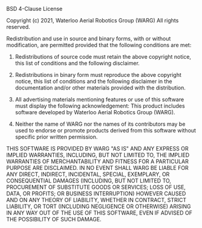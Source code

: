 BSD 4-Clause License

Copyright (c) 2021, Waterloo Aerial Robotics Group (WARG)
All rights reserved.

Redistribution and use in source and binary forms, with or without
modification, are permitted provided that the following conditions are met:

1. Redistributions of source code must retain the above copyright notice, this
   list of conditions and the following disclaimer.

2. Redistributions in binary form must reproduce the above copyright notice,
   this list of conditions and the following disclaimer in the documentation
   and/or other materials provided with the distribution.

3. All advertising materials mentioning features or use of this software must
   display the following acknowledgement:
     This product includes software developed by Waterloo Aerial Robotics Group (WARG).

4. Neither the name of WARG nor the names of its
   contributors may be used to endorse or promote products derived from
   this software without specific prior written permission.

THIS SOFTWARE IS PROVIDED BY WARG "AS IS" AND ANY EXPRESS OR
IMPLIED WARRANTIES, INCLUDING, BUT NOT LIMITED TO, THE IMPLIED WARRANTIES OF
MERCHANTABILITY AND FITNESS FOR A PARTICULAR PURPOSE ARE DISCLAIMED. IN NO
EVENT SHALL WARG BE LIABLE FOR ANY DIRECT, INDIRECT, INCIDENTAL,
SPECIAL, EXEMPLARY, OR CONSEQUENTIAL DAMAGES (INCLUDING, BUT NOT LIMITED TO,
PROCUREMENT OF SUBSTITUTE GOODS OR SERVICES; LOSS OF USE, DATA, OR PROFITS;
OR BUSINESS INTERRUPTION) HOWEVER CAUSED AND ON ANY THEORY OF LIABILITY,
WHETHER IN CONTRACT, STRICT LIABILITY, OR TORT (INCLUDING NEGLIGENCE OR
OTHERWISE) ARISING IN ANY WAY OUT OF THE USE OF THIS SOFTWARE, EVEN IF
ADVISED OF THE POSSIBILITY OF SUCH DAMAGE.
